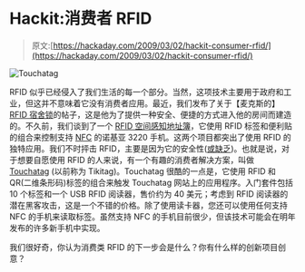 # Hackit:消费者 RFID

> 原文:[https://hackaday.com/2009/03/02/hackit-consumer-rfid/](https://hackaday.com/2009/03/02/hackit-consumer-rfid/)

![Touchatag](../Images/c8900043e44b592881a0bdeed434dc38.png "Touchatag")

RFID 似乎已经侵入了我们生活的每一个部分。当然，这项技术主要用于政府和工业，但这并不意味着它没有消费者应用。最近，我们发布了关于【麦克斯的】 [RFID 宿舍锁](http://hackaday.com/2009/01/02/rfid-dorm-room-door/)的帖子，这是他为了提供一种安全、便捷的方式进入他的房间而建造的。不久前，我们谈到了一个 [RFID 空间感知地址簿](http://hackaday.com/2005/12/19/rfid-based-spatial-address-book/)，它使用 RFID 标签和便利贴的组合来控制支持 [NFC](http://en.wikipedia.org/wiki/Near_Field_Communication) 的诺基亚 3220 手机。这两个项目都突出了使用 RFID 的独特应用。我们不时抨击 RFID，主要是因为它的安全性([或缺乏](http://hackaday.com/2009/02/16/shmoocon-2009-chris-pagets-rfid-cloning-talk/))。也就是说，对于想要自愿使用 RFID 的人来说，有一个有趣的消费者解决方案，叫做 [Touchatag](http://www.touchatag.com) (以前称为 Tikitag)。Touchatag 很酷的一点是，它使用 RFID 和 QR(二维条形码)标签的组合来触发 Touchatag 网站上的应用程序。入门套件包括 10 个标签和一个 USB RFID 阅读器，售价约为 40 美元；考虑到 RFID 阅读器的潜在黑客攻击，这是一个不错的价格。除了使用读卡器，您还可以使用任何支持 NFC 的手机来读取标签。虽然支持 NFC 的手机目前很少，但该技术可能会在明年发布的许多新手机中实现。

我们很好奇，你认为消费类 RFID 的下一步会是什么？你有什么样的创新项目创意？